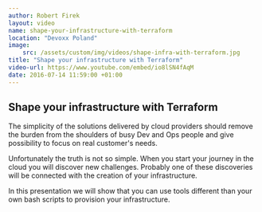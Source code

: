 ```yaml
---
author: Robert Firek
layout: video
name: shape-your-infrastructure-with-terraform
location: "Devoxx Poland"
image:
    src: /assets/custom/img/videos/shape-infra-with-terraform.jpg
title: "Shape your infrastructure with Terraform"
video-url: https://www.youtube.com/embed/io8lSN4fAqM
date: 2016-07-14 11:59:00 +01:00
---
```



## Shape your infrastructure with Terraform

The simplicity of the solutions delivered by cloud providers should remove the burden from the shoulders of busy Dev and Ops people and give possibility to focus on real customer's needs.

Unfortunately the truth is not so simple. When you start your journey in the cloud you will discover new challenges. Probably one of these discoveries will be connected with the creation of your infrastructure.

In this presentation we will show that you can use tools different than your own bash scripts to provision your infrastructure.
